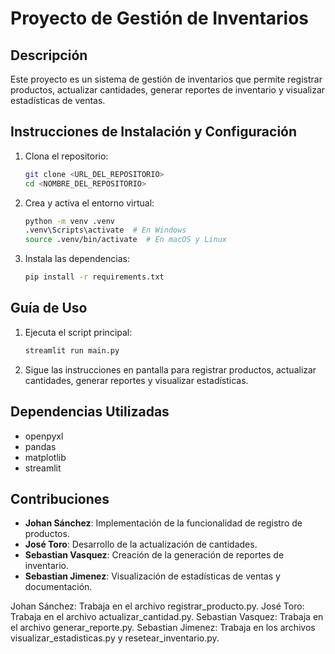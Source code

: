 # Proyecto de Gestión de Inventarios

## Descripción
Este proyecto es un sistema de gestión de inventarios que permite registrar productos, actualizar cantidades, generar reportes de inventario y visualizar estadísticas de ventas.

## Instrucciones de Instalación y Configuración
1. Clona el repositorio:
    ```sh
    git clone <URL_DEL_REPOSITORIO>
    cd <NOMBRE_DEL_REPOSITORIO>
    ```

2. Crea y activa el entorno virtual:
    ```sh
    python -m venv .venv
    .venv\Scripts\activate  # En Windows
    source .venv/bin/activate  # En macOS y Linux
    ```

3. Instala las dependencias:
    ```sh
    pip install -r requirements.txt
    ```

## Guía de Uso
1. Ejecuta el script principal:
    ```sh
    streamlit run main.py
    ```

2. Sigue las instrucciones en pantalla para registrar productos, actualizar cantidades, generar reportes y visualizar estadísticas.

## Dependencias Utilizadas
- openpyxl
- pandas
- matplotlib
- streamlit

## Contribuciones
- **Johan Sánchez**: Implementación de la funcionalidad de registro de productos.
- **José Toro**: Desarrollo de la actualización de cantidades.
- **Sebastian Vasquez**: Creación de la generación de reportes de inventario.
- **Sebastian Jimenez**: Visualización de estadísticas de ventas y documentación.






Johan Sánchez: Trabaja en el archivo registrar_producto.py.
José Toro: Trabaja en el archivo actualizar_cantidad.py.
Sebastian Vasquez: Trabaja en el archivo generar_reporte.py.
Sebastian Jimenez: Trabaja en los archivos visualizar_estadisticas.py y resetear_inventario.py.